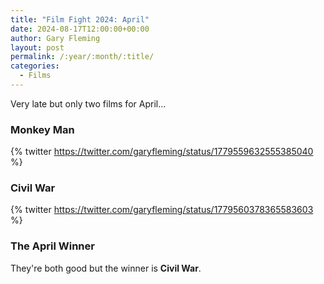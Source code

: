 ```yaml
---
title: "Film Fight 2024: April"
date: 2024-08-17T12:00:00+00:00
author: Gary Fleming
layout: post
permalink: /:year/:month/:title/
categories:
  - Films
---
```


Very late but only two films for April...

### Monkey Man

{% twitter https://twitter.com/garyfleming/status/1779559632555385040 %}

### Civil War

{% twitter https://twitter.com/garyfleming/status/1779560378365583603 %}


### The April Winner

They're both good but the winner is **Civil War**.
